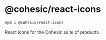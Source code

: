 # @cohesic/react-icons

```bash
npm i @cohesic/react-icons
```

React icons for the Cohesic suite of products.

